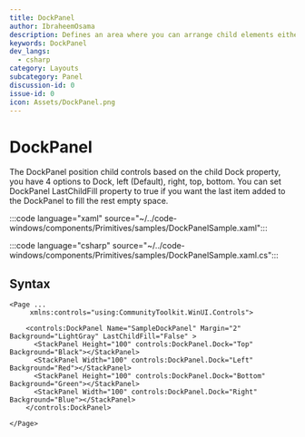 ```yaml
---
title: DockPanel
author: IbraheemOsama
description: Defines an area where you can arrange child elements either horizontally or vertically, relative to each other.
keywords: DockPanel
dev_langs:
  - csharp
category: Layouts
subcategory: Panel
discussion-id: 0
issue-id: 0
icon: Assets/DockPanel.png
---
```


# DockPanel

The DockPanel position child controls based on the child Dock property, you have 4 options to Dock, left (Default), right, top, bottom.
You can set DockPanel LastChildFill property to true if you want the last item added to the DockPanel to fill the rest empty space.

:::code language="xaml" source="~/../code-windows/components/Primitives/samples/DockPanelSample.xaml":::

:::code language="csharp" source="~/../code-windows/components/Primitives/samples/DockPanelSample.xaml.cs":::

## Syntax

```xaml
<Page ...
     xmlns:controls="using:CommunityToolkit.WinUI.Controls">

    <controls:DockPanel Name="SampleDockPanel" Margin="2" Background="LightGray" LastChildFill="False" >
      <StackPanel Height="100" controls:DockPanel.Dock="Top" Background="Black"></StackPanel>
      <StackPanel Width="100" controls:DockPanel.Dock="Left" Background="Red"></StackPanel>
      <StackPanel Height="100" controls:DockPanel.Dock="Bottom" Background="Green"></StackPanel>
      <StackPanel Width="100" controls:DockPanel.Dock="Right" Background="Blue"></StackPanel>
    </controls:DockPanel>

</Page>
```

